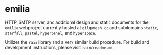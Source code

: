 # emilia

HTTP, SMTP server, and additional design and static documents for the `emilia` webproject currently hosted at `gilgamesh.cc` and subdomains `static`, `starfall`, `pastel`, `hyperpanel`, and `hyperspace`.

Utilizes the `rain` library and a very similar build procedure. For build and development instructions, please visit `rain/readme.md`.
